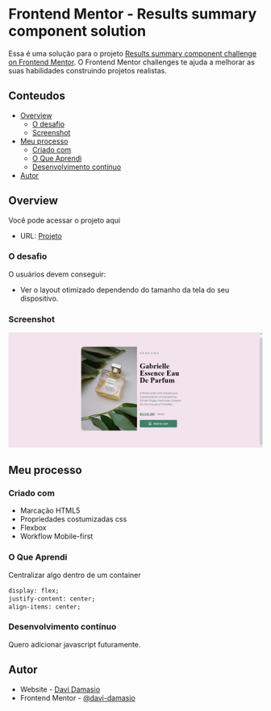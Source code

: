 # Frontend Mentor - Results summary component solution

Essa é uma solução para o projeto [Results summary component challenge on Frontend Mentor](https://www.frontendmentor.io/challenges/product-preview-card-component-GO7UmttRfa/hub). O Frontend Mentor challenges te ajuda a melhorar as suas habilidades construindo  projetos realistas. 

## Conteudos

- [Overview](#overview)
  - [O desafio](#o-desafio)
  - [Screenshot](#screenshot)
- [Meu processo](#meu-processo)
  - [Criado com](#criado-com)
  - [O Que Aprendi](#o-que-aprendi)
  - [Desenvolvimento contínuo](#desenvolvimento-contínuo)
- [Autor](#autor)


## Overview
Você pode acessar o projeto aqui
- URL: [Projeto](https://davi-damasio.github.io/Results-summary-component/)
### O desafio

O usuários devem conseguir:

- Ver o layout otimizado dependendo do tamanho da tela do seu dispositivo.


### Screenshot


![](screenshot.png)




## Meu processo

### Criado com

- Marcação HTML5
- Propriedades costumizadas css
- Flexbox
- Workflow Mobile-first

### O Que Aprendi

Centralizar algo dentro de um container

    display: flex;
    justify-content: center;
    align-items: center;

### Desenvolvimento contínuo

Quero adicionar javascript futuramente.


## Autor

- Website - [Davi Damasio](https://github.com/Davi-Damasio)
- Frontend Mentor - [@davi-damasio](https://www.frontendmentor.io/profile/Davi-Damasio)

